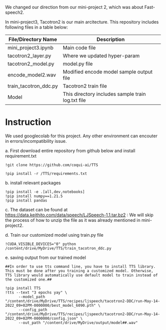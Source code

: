 We changed our direction from our mini-project 2, which was about Fast-speech2.

In mini-project3, Tacotron2 is our main arcitecture. This repository includes following files in a table below:


File/Directory Name | Description
------------- | -------------
mini_project3.ipynb | Main code file 
tacotron2_layer.py  | Where we updated hyper-param
tacotron2_model.py  | model.py file
encode_model2.wav   | Modified encode model sample output file
train_tacotron_ddc.py | Tacotron2 train file
Model | This directory includes sample train log.txt file 


<h1> Instruction </h1>

We used googlecolab for this project. Any other environment can encouter in errors/incompatibility issue. <br />

a. First download entire repository from github below and install requirement.txt


```
!git clone https://github.com/coqui-ai/TTS
```
```
!pip install -r /TTS/requirements.txt
```


b. install relevant packages 

```
!pip install -e .[all,dev,notebooks] 
!pip install numpy==1.21.5
!pip install pandas
```

c. The dataset can be found at https://data.keithito.com/data/speech/LJSpeech-1.1.tar.bz2 : We will skip the process of how to unzip the file as it was already mentioned in mini-project2. 


d. Train our customized model using train.py file
```
!CUDA_VISIBLE_DEVICES="0" python /content/drive/MyDrive/TTS/train_tacotron_ddc.py
```
e. saving output from our trained model

```
##In order to use tts command line, you have to install TTS library. This must be done after you training a customized model. Otherwise, TTS library would automatically use default model to train instead of the customized one.##

!pip install TTS
!tts --text "3 epochs yay" \
      --model_path "/content/drive/MyDrive/TTS/recipes/ljspeech/tacotron2-DDC/run-May-14-2022_09+02PM-0000000/best_model_6090.pth" \
      --config_path "/content/drive/MyDrive/TTS/recipes/ljspeech/tacotron2-DDC/run-May-14-2022_09+02PM-0000000/config.json" \
      --out_path "/content/drive/MyDrive/output/model##.wav"
```





